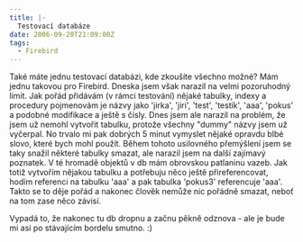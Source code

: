 ```yaml
---
title: |-
  Testovací databáze
date: 2006-09-20T21:09:00Z
tags:
  - Firebird
---
```

Také máte jednu testovací databázi, kde zkoušíte všechno možné? Mám jednu takovou pro Firebird. Dneska jsem však narazil na velmi pozoruhodný limit. Jak pořád přidávám (v rámci testování) nějaké tabulky, indexy a procedury pojmenovám je názvy jako 'jirka', 'jiri', 'test', 'testik', 'aaa', 'pokus' a podobné modifikace a ještě s čísly. Dnes jsem ale narazil na problém, že jsem už nemohl vytvořit tabulku, protože všechny "dummy" názvy jsem už vyčerpal. No trvalo mi pak dobrých 5 minut vymyslet nějaké opravdu blbé slovo, které bych mohl použít. Během tohoto usilovného přemýšlení jsem se taky snažil některé tabulky smazat, ale narazil jsem na další zajímavý poznatek. V té hromadě objektů v db mám obrovskou patlaninu vazeb. Jak totiž vytvořím nějakou tabulku a potřebuju něco ještě přireferencovat, hodím referenci na tabulku 'aaa' a pak tabulka 'pokus3' referencuje 'aaa'. Takto se to děje pořád a nakonec člověk nemůže nic pořádně smazat, neboť na tom zase něco závisí.

Vypadá to, že nakonec tu db dropnu a začnu pěkně odznova - ale je bude mi asi po stávajícím bordelu smutno. :)